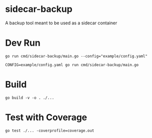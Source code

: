 # sidecar-backup
A backup tool meant to be used as a sidecar container

# Dev Run
```
go run cmd/sidecar-backup/main.go --config="example/config.yaml"

CONFIG=example/config.yaml go run cmd/sidecar-backup/main.go
```

# Build
```
go build -v -o . ./...
```

# Test with Coverage
```
go test ./... -coverprofile=coverage.out
```